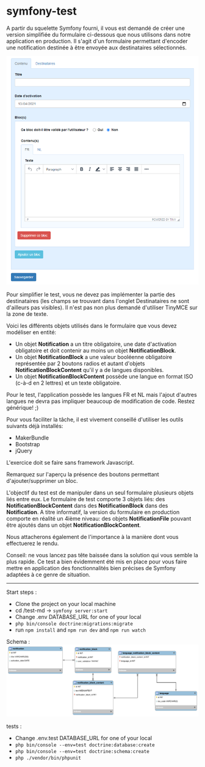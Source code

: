 # symfony-test

A partir du squelette Symfony fourni, il vous est demandé de créer une version simplifiée du formulaire ci-dessous que nous utilisons dans notre application en production.
Il s'agit d'un formulaire permettant d'encoder une notification destinée à être envoyée aux destinataires sélectionnés.

![alt text](./formulaire.png)

Pour simplifier le test, vous ne devez pas implémenter la partie des destinataires (les champs se trouvant dans l'onglet Destinataires ne sont d'ailleurs pas visibles).
Il n'est pas non plus demandé d'utiliser TinyMCE sur la zone de texte.

Voici les différents objets utilisés dans le formulaire que vous devez modéliser en entité:
 - Un objet **Notification** a un titre obligatoire, une date d'activation obligatoire et doit contenir au moins un objet **NotificationBlock**.
 - Un objet **NotificationBlock** a une valeur booléenne obligatoire représentée par 2 boutons radios et autant d'objets **NotificationBlockContent** qu'il y a de langues disponibles.
 - Un objet **NotificationBlockContent** possède une langue en format ISO (c-à-d en 2 lettres) et un texte obligatoire.

Pour le test, l'application possède les langues FR et NL mais l'ajout d'autres langues ne devra pas impliquer beaucoup de modification de code. Restez générique! ;)

Pour vous faciliter la tâche, il est vivement conseillé d'utiliser les outils suivants déjà installés:
 - MakerBundle
 - Bootstrap
 - jQuery

L'exercice doit se faire sans framework Javascript.

Remarquez sur l'aperçu la présence des boutons permettant d'ajouter/supprimer un bloc.

L'objectif du test est de manipuler dans un seul formulaire plusieurs objets liés entre eux.
Le formulaire de test comporte 3 objets liés: des **NotificationBlockContent** dans des **NotificationBlock** dans des **Notification**. 
A titre informatif, la version du formulaire en production comporte en réalité un 4ième niveau: des objets **NotificationFile** pouvant être ajoutés dans un objet **NotificationBlockContent**.

Nous attacherons également de l'importance à la manière dont vous effectuerez le rendu.

Conseil: ne vous lancez pas tête baissée dans la solution qui vous semble la plus rapide. Ce test a bien évidemment été mis en place pour vous faire mettre en application des fonctionnalités bien précises de Symfony adaptées à ce genre de situation.

-----------------------------------------------------------------------
Start steps :
- Clone the project on your local machine
- cd /test-md -> `symfony server:start`
- Change .env DATABASE_URL for one of your local
- `php bin/console doctrine:migrations:migrate`
- run `npm install` and `npm run dev` and `npm run watch`

Schema :
![alt text](./schema.png)

tests :
- Change .env.test DATABASE_URL for one of your local
- `php bin/console --env=test doctrine:database:create`
- `php bin/console --env=test doctrine:schema:create`
- `php ./vendor/bin/phpunit`
